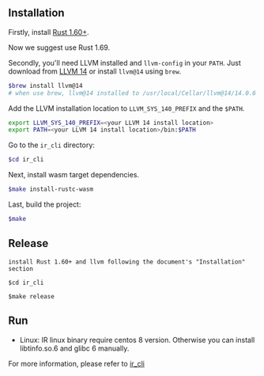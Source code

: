 
## Installation

Firstly, install [Rust 1.60+](https://www.rust-lang.org/).

Now we suggest use Rust 1.69.

Secondly, you'll need LLVM installed and `llvm-config` in your `PATH`. Just download from [LLVM 14](https://releases.llvm.org/download.html) or install `llvm@14` using `brew`.

```sh
$brew install llvm@14
# when use brew, llvm@14 installed to /usr/local/Cellar/llvm@14/14.0.6 by default
```

Add the LLVM installation location to `LLVM_SYS_140_PREFIX` and the `$PATH`.

```sh
export LLVM_SYS_140_PREFIX=<your LLVM 14 install location>
export PATH=<your LLVM 14 install location>/bin:$PATH
```

Go to the `ir_cli` directory:

```sh
$cd ir_cli
```

Next, install wasm target dependencies.

```sh
$make install-rustc-wasm
```

Last, build the project:

```sh
$make
```

## Release

```
install Rust 1.60+ and llvm following the document's "Installation" section

$cd ir_cli

$make release
```

## Run

* Linux: IR linux binary require centos 8 version. Otherwise you can install libtinfo.so.6 and glibc 6 manually.

For more information, please refer to [ir_cli](../ir_cli/README.md)